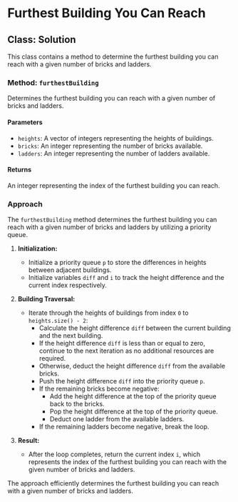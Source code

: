 # Furthest Building You Can Reach

## Class: Solution

This class contains a method to determine the furthest building you can reach with a given number of bricks and ladders.

### Method: `furthestBuilding`

Determines the furthest building you can reach with a given number of bricks and ladders.

#### Parameters

- `heights`: A vector of integers representing the heights of buildings.
- `bricks`: An integer representing the number of bricks available.
- `ladders`: An integer representing the number of ladders available.

#### Returns

An integer representing the index of the furthest building you can reach.

### Approach

The `furthestBuilding` method determines the furthest building you can reach with a given number of bricks and ladders by utilizing a priority queue.

1. **Initialization:**
   - Initialize a priority queue `p` to store the differences in heights between adjacent buildings.
   - Initialize variables `diff` and `i` to track the height difference and the current index respectively.

2. **Building Traversal:**
   - Iterate through the heights of buildings from index `0` to `heights.size() - 2`:
      - Calculate the height difference `diff` between the current building and the next building.
      - If the height difference `diff` is less than or equal to zero, continue to the next iteration as no additional resources are required.
      - Otherwise, deduct the height difference `diff` from the available bricks.
      - Push the height difference `diff` into the priority queue `p`.
      - If the remaining bricks become negative:
         - Add the height difference at the top of the priority queue back to the bricks.
         - Pop the height difference at the top of the priority queue.
         - Deduct one ladder from the available ladders.
      - If the remaining ladders become negative, break the loop.

3. **Result:**
   - After the loop completes, return the current index `i`, which represents the index of the furthest building you can reach with the given number of bricks and ladders.

The approach efficiently determines the furthest building you can reach with a given number of bricks and ladders.
